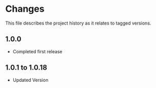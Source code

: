 # Changes
This file describes the project history as it relates to tagged versions.

## 1.0.0
- Completed first release

## 1.0.1 to 1.0.18
- Updated Version
